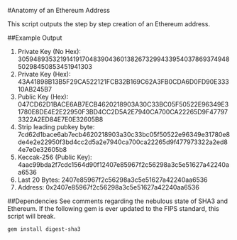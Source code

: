 #Anatomy of an Ethereum Address

This script outputs the step by step creation of an Ethereum address.

##Example Output

1. Private Key (No Hex): 30594893532191419170483904360138267329943395403786937494850298450853451941303
2. Private Key (Hex): 43A41898B13B5F29CA522121FCB32B169C62A3FB0CDA6D0FD90E33310AB245B7
3. Public Key (Hex): 047CD62D1BACE6AB7ECB4620218903A30C33BC05F50522E96349E31780E8DE4E2E22950F3BD4CC2D5A2E7940CA700CA22265D9F477973322A2ED84E7E0E32605B8
4. Strip leading pubkey byte: 7cd62d1bace6ab7ecb4620218903a30c33bc05f50522e96349e31780e8de4e2e22950f3bd4cc2d5a2e7940ca700ca22265d9f477973322a2ed84e7e0e32605b8
4. Keccak-256 (Public Key): 4aac99bda2f7cdc1564d90f12407e85967f2c56298a3c5e51627a42240aa6536
5. Last 20 Bytes: 2407e85967f2c56298a3c5e51627a42240aa6536
6. Address: 0x2407e85967f2c56298a3c5e51627a42240aa6536

##Dependencies
See comments regarding the nebulous state of SHA3 and Ethereum. If the following gem is ever updated to the FIPS standard, this script will break.

`gem install digest-sha3`
